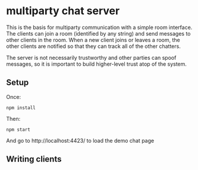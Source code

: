 # multiparty chat server

This is the basis for multiparty communication with a simple room
interface.  The clients can join a room (identified by any string)
and send messages to other clients in the room.  When a new client
joins or leaves a room, the other clients are notified so that they
can track all of the other chatters.

The server is not necessarily trustworthy and other parties can spoof
messages, so it is important to build higher-level trust atop of the
system.


## Setup

Once:

```
npm install
```

Then:

```
npm start
```

And go to http://localhost:4423/ to load the demo chat page


## Writing clients


